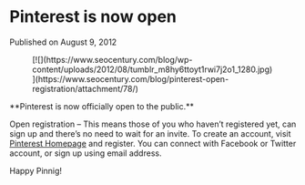 # Pinterest is now open

Published on August 9, 2012

<div class="gallery galleryid-77 gallery-columns-3 gallery-size-thumbnail" id="gallery-2"><figure class="gallery-item"><div class="gallery-icon "> [![](https://www.seocentury.com/blog/wp-content/uploads/2012/08/tumblr_m8hy6ttoyt1rwi7j2o1_1280.jpg)](https://www.seocentury.com/blog/pinterest-open-registration/attachment/78/) </div></figure> </div>**Pinterest is now officially open to the public.**

Open registration – This means those of you who haven’t registered yet, can sign up and there’s no need to wait for an invite. To create an account, visit [Pinterest Homepage](http://pinterest.com "Pinterest") and register. You can connect with Facebook or Twitter account, or sign up using email address.

Happy Pinnig!
	